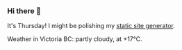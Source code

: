 ### Hi there :wave:

It's Thursday! I might be polishing my [static site generator](https://github.com/bewuethr/pandoc-bash-blog).

Weather in Victoria BC: partly cloudy, at +17°C.
